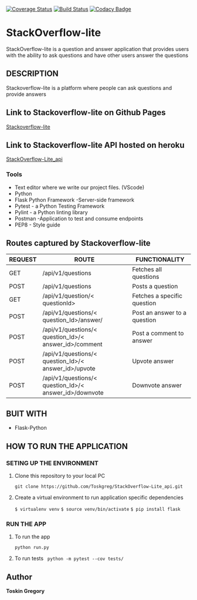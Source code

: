 [![Coverage Status](https://coveralls.io/repos/github/Toskgreg/StackOverflow-Lite_api/badge.svg?branch=develop)](https://coveralls.io/github/Toskgreg/StackOverflow-Lite_api?branch=develop)
[![Build Status](https://travis-ci.org/Toskgreg/StackOverflow-Lite_api.svg?branch=develop)](https://travis-ci.org/Toskgreg/StackOverflow-Lite_api)
[![Codacy Badge](https://api.codacy.com/project/badge/Grade/d9559d4690e544f7ac013e875e77e0f1)](https://www.codacy.com/project/Toskgreg/StackOverflow-Lite_api/dashboard?utm_source=github.com&amp;utm_medium=referral&amp;utm_content=Toskgreg/StackOverflow-Lite_api&amp;utm_campaign=Badge_Grade_Dashboard)
# StackOverflow-lite
StackOverflow-lite is a question and answer application that provides users with the ability to ask questions and have other users answer the questions

## DESCRIPTION

Stackoverflow-lite is a platform where people can ask questions and provide answers

## Link to Stackoverflow-lite on Github Pages

[Stackoverflow-lite](https://toskgreg.github.io/StackOverflow-lite/)

## Link to Stackoverflow-lite API hosted on heroku

[StackOverflow-Lite_api]()

### Tools

* Text editor where we write our project files. (VScode)
* Python
* Flask Python Framework -Server-side framework
* Pytest - a Python Testing Framework
* Pylint - a Python linting library 
* Postman -Application to test and consume endpoints
* PEP8 - Style guide

## Routes captured by Stackoverflow-lite

 REQUEST | ROUTE | FUNCTIONALITY
 ------- | ----- | -------------
 GET | /api/v1/questions | Fetches all questions
 POST | /api/v1/questions | Posts a question
 GET | /api/v1/question/< questionId> | Fetches a specific question
 POST | /api/v1/questions/< question_Id>/answer/ | Post an answer to a question
 POST | /api/v1/questions/< question_Id>/< answer_id>/comment | Post a comment to answer
 POST | /api/v1/questions/< question_Id>/< answer_id>/upvote | Upvote answer
 POST | /api/v1/questions/< question_Id>/< answer_id>/downvote | Downvote  answer


## BUIT WITH

 * Flask-Python

## HOW TO RUN THE APPLICATION

 ### SETING UP THE ENVIRONMENT
 
 1. Clone this repository to your local PC

    ` git clone https://github.com/Toskgreg/StackOverflow-Lite_api.git `

 2. Create a virtual environment to run application specific dependencies

    ` $ virtualenv venv `
    ` $ source venv/bin/activate `
    ` $ pip install flask `

 ### RUN THE APP

 1. To run the app

    ` python run.py `

 2. To run tests
    `  python -m pytest --cov tests/ `
## Author

**Toskin Gregory**
